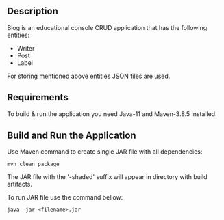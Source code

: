 ## Description

Blog is an educational console CRUD application that has the following entities: 

* Writer
* Post
* Label

For storing mentioned above entities JSON files are used.

## Requirements

To build & run the application you need Java-11 and Maven-3.8.5 installed.

## Build and Run the Application

Use Maven command to create single JAR file with all dependencies:

`mvn clean package`

The JAR file with the '-shaded' suffix will appear in directory with build artifacts.

To run JAR file use the command bellow:

`java -jar <filename>.jar`